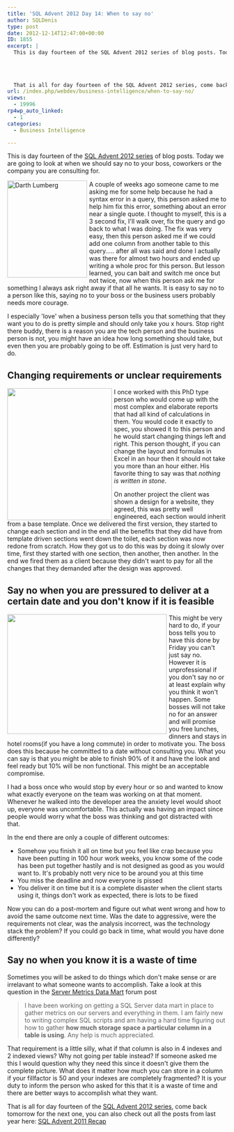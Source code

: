 ```yaml
---
title: 'SQL Advent 2012 Day 14: When to say no'
author: SQLDenis
type: post
date: 2012-12-14T12:47:00+00:00
ID: 1855
excerpt: |
  This is day fourteen of the SQL Advent 2012 series of blog posts. Today we are going to look at when we should say no to your boss or the company you are consulting for.
  
  
  
    
  That is all for day fourteen of the SQL Advent 2012 series, come back to&hellip;
url: /index.php/webdev/business-intelligence/when-to-say-no/
views:
  - 19996
rp4wp_auto_linked:
  - 1
categories:
  - Business Intelligence

---
```

This is day fourteen of the [SQL Advent 2012 series][1] of blog posts. Today we are going to look at when we should say no to your boss, coworkers or the company you are consulting for. 

[<img alt="Darth Lumberg" src="/wp-content/uploads/blogs/DataMgmt/Denis/ADvent/DarthLumberg.PNG?mtime=1355422704" width="183" height="223" style="float:left;margin:0 5px 0 0;" />][2]A couple of weeks ago someone came to me asking me for some help because he had a syntax error in a query, this person asked me to help him fix this error, something about an error near a single quote. I thought to myself, this is a 3 second fix, I'll walk over, fix the query and go back to what I was doing. The fix was very easy, then this person asked me if we could add one column from another table to this query….. after all was said and done I actually was there for almost two hours and ended up writing a whole proc for this person. But lesson learned, you can bait and switch me once but not twice, now when this person ask me for something I always ask right away if that all he wants. It is easy to say no to a person like this, saying no to your boss or the business users probably needs more courage. 

I especially 'love' when a business person tells you that something that they want you to do is pretty simple and should only take you x hours. Stop right there buddy, there is a reason you are the tech person and the business person is not, you might have an idea how long something should take, but even then you are probably going to be off. Estimation is just very hard to do.

## Changing requirements or unclear requirements

[<img alt="" src="/wp-content/uploads/blogs/DataMgmt/Denis/ADvent/design.PNG?mtime=1355424774" width="240" height="303" style="float:left;margin:0 5px 0 0;" />][3]I once worked with this PhD type person who would come up with the most complex and elaborate reports that had all kind of calculations in them. You would code it exactly to spec, you showed it to this person and he would start changing things left and right. This person thought, if you can change the layout and formulas in Excel in an hour then it should not take you more than an hour either. His favorite thing to say was that _nothing is written in stone_.

On another project the client was shown a design for a website, they agreed, this was pretty well engineered, each section would inherit from a base template. Once we delivered the first version, they started to change each section and in the end all the benefits that they did have from template driven sections went down the toilet, each section was now redone from scratch. How they got us to do this was by doing it slowly over time, first they started with one section, then another, then another. In the end we fired them as a client because they didn't want to pay for all the changes that they demanded after the design was approved.

## Say no when you are pressured to deliver at a certain date and you don't know if it is feasible

[<img alt="" src="/wp-content/uploads/blogs/DataMgmt/Denis/ADvent/officespace.PNG?mtime=1355496247" width="366" height="275"  style="float:left;margin:0 5px 0 0;" />][4]This might be very hard to do, if your boss tells you to have this done by Friday you can't just say no. However it is unprofessional if you don't say no or at least explain why you think it won't happen. Some bosses will not take no for an answer and will promise you free lunches, dinners and stays in hotel rooms(if you have a long commute) in order to motivate you. The boss does this because he committed to a date without consulting you. What you can say is that you might be able to finish 90% of it and have the look and feel ready but 10% will be non functional. This might be an acceptable compromise.

I had a boss once who would stop by every hour or so and wanted to know what exactly everyone on the team was working on at that moment. Whenever he walked into the developer area the anxiety level would shoot up, everyone was uncomfortable. This actually was having an impact since people would worry what the boss was thinking and got distracted with that.

In the end there are only a couple of different outcomes:

  * Somehow you finish it all on time but you feel like crap because you have been putting in 100 hour work weeks, you know some of the code has been put together hastily and is not designed as good as you would want to. It's probably nott very nice to be around you at this time
  * You miss the deadline and now everyone is pissed
  * You deliver it on time but it is a complete disaster when the client starts using it, things don't work as expected, there is lots to be fixed

Now you can do a post-mortem and figure out what went wrong and how to avoid the same outcome next time. Was the date to aggressive, were the requirements not clear, was the analysis incorrect, was the technology stack the problem? If you could go back in time, what would you have done differently?



## Say no when you know it is a waste of time

Sometimes you will be asked to do things which don't make sense or are irrelavant to what someone wants to accomplish. Take a look at this question in the [Server Metrics Data Mart][5] forum post

> I have been working on getting a SQL Server data mart in place to gather metrics on our servers and everything in them. I am fairly new to writing complex SQL scripts and am having a hard time figuring out how to gather **how much storage space a particular column in a table is using**. Any help is much appreciated. 

That requirement is a little silly, what if that column is also in 4 indexes and 2 indexed views? Why not going per table instead? If someone asked me this I would question why they need this since it doesn't give them the complete picture. What does it matter how much you can store in a column if your fillfactor is 50 and your indexes are completely fragmented? It is your duty to inform the person who asked for this that it is a waste of time and there are better ways to accomplish what they want.

That is all for day fourteen of the [SQL Advent 2012 series][1], come back tomorrow for the next one, you can also check out all the posts from last year here: [SQL Advent 2011 Recap][6]

 [1]: /index.php/DataMgmt/DBProgramming/sql-advent-2012-here-is
 [2]: /wp-content/uploads/blogs/DataMgmt/Denis/ADvent/DarthLumberg.PNG?mtime=1355422704
 [3]: /wp-content/uploads/blogs/DataMgmt/Denis/ADvent/design.PNG?mtime=1355424774
 [4]: /wp-content/uploads/blogs/DataMgmt/Denis/ADvent/officespace.PNG?mtime=1355496247
 [5]: http://forum.ltd.local/viewtopic.php?f=22&t=17865
 [6]: /index.php/DataMgmt/DataDesign/sql-advent-2011-recap